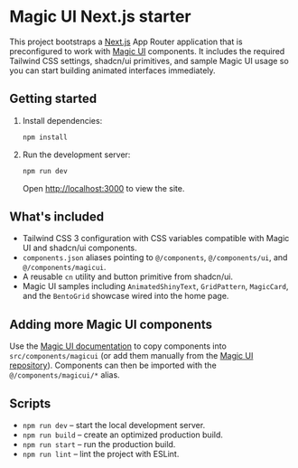 # Magic UI Next.js starter

This project bootstraps a [Next.js](https://nextjs.org) App Router application that is preconfigured to work with [Magic UI](https://magicui.design) components. It includes the required Tailwind CSS settings, shadcn/ui primitives, and sample Magic UI usage so you can start building animated interfaces immediately.

## Getting started

1. Install dependencies:

   ```bash
   npm install
   ```

2. Run the development server:

   ```bash
   npm run dev
   ```

   Open [http://localhost:3000](http://localhost:3000) to view the site.

## What's included

- Tailwind CSS 3 configuration with CSS variables compatible with Magic UI and shadcn/ui components.
- `components.json` aliases pointing to `@/components`, `@/components/ui`, and `@/components/magicui`.
- A reusable `cn` utility and button primitive from shadcn/ui.
- Magic UI samples including `AnimatedShinyText`, `GridPattern`, `MagicCard`, and the `BentoGrid` showcase wired into the home page.

## Adding more Magic UI components

Use the [Magic UI documentation](https://magicui.design/docs/installation) to copy components into `src/components/magicui` (or add them manually from the [Magic UI repository](https://github.com/magicuidesign/magicui)). Components can then be imported with the `@/components/magicui/*` alias.

## Scripts

- `npm run dev` – start the local development server.
- `npm run build` – create an optimized production build.
- `npm run start` – run the production build.
- `npm run lint` – lint the project with ESLint.

